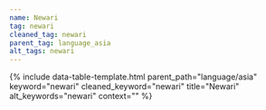 ```yaml
---
name: Newari
tag: newari
cleaned_tag: newari
parent_tag: language_asia
alt_tags: newari
---
```


{% include data-table-template.html 
  parent_path="language/asia" 
  keyword="newari" 
  cleaned_keyword="newari" 
  title="Newari"
  alt_keywords="newari"
  context=""
%}


